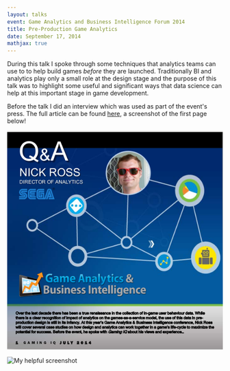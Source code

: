 ```yaml
---
layout: talks
event: Game Analytics and Business Intelligence Forum 2014 
title: Pre-Production Game Analytics 
date: September 17, 2014 
mathjax: true
---
```


During this talk I spoke through some techniques that analytics teams can use to to help build games _before_ they are launched. Traditionally BI and analytics play only a small role at the design stage and the purpose of this talk was to highlight some useful and significant ways that data science can help at this important stage in game development. 

Before the talk I did an interview which was used as part of the event's press. The full article can be found [here](/assets/GABI_Interview.pdf), a screenshot of the first page below!

![Page1](/assets/GABI_Interview_Page_1.png) 

![My helpful screenshot](/assets/screenshot.jpg)
